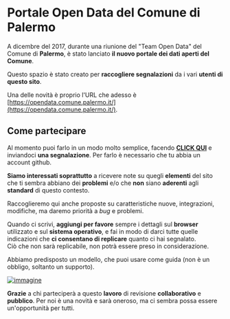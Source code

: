 # Portale Open Data del Comune di Palermo

A dicembre del 2017, durante una riunione del "Team Open Data" del Comune di **Palermo**, è stato lanciato **il nuovo portale dei dati aperti del Comune**.

Questo spazio è stato creato per **raccogliere segnalazioni** da i vari **utenti di questo sito**.

Una delle novità è proprio l'URL che adesso è [https://opendata.comune.palermo.it/](https://opendata.comune.palermo.it/).

## Come partecipare

Al momento puoi farlo in un modo molto semplice, facendo [**CLICK QUI**](https://github.com/ComuneDiPalermo/PortaleOpendata/issues/new) e inviandoci **una segnalazione**. Per farlo è necessario che tu abbia un account github.

**Siamo interessati soprattutto** a ricevere note su quegli **elementi** del sito che ti sembra abbiano dei **problemi** e/o che **non** siano **aderenti** agli **standard** di questo contesto.

Raccoglieremo qui anche proposte su caratteristiche nuove, integrazioni, modifiche, ma daremo priorità a *bug* e problemi.

Quando ci scrivi, **aggiungi per favore** sempre i dettagli sul **browser** utilizzato e sul **sistema operativo**, e fai in modo di darci tutte quelle indicazioni che **ci consentano di replicare** quanto ci hai segnalato. <br>Ciò che non sarà replicabile, non potrà essere preso in considerazione.

Abbiamo predisposto un modello, che puoi usare come guida (non è un obbligo, soltanto un supporto).

[![immagine](https://user-images.githubusercontent.com/36098889/38262140-a8a31552-376c-11e8-90f1-94dc946b8e48.png)](https://github.com/ComuneDiPalermo/PortaleOpendata/issues/new)

**Grazie** a chi parteciperà a questo **lavoro** di revisione **collaborativo** e **pubblico**. Per noi è una novità e sarà oneroso, ma ci sembra possa essere un'opportunità per tutti.
